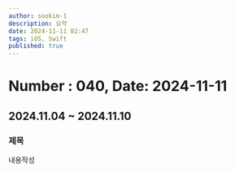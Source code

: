 ```yaml
---
author: sookim-1
description: 요약
date: 2024-11-11 02:47
tags: iOS, Swift
published: true
---
```

# Number : 040, Date: 2024-11-11
## 2024.11.04 ~ 2024.11.10
### 제목
내용작성
